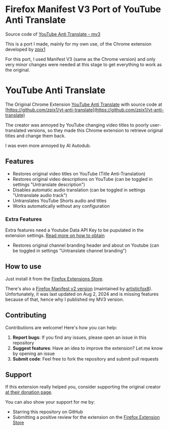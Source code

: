 # Firefox Manifest V3 Port of YouTube Anti Translate

Source code of [YouTube Anti Translate - mv3](https://addons.mozilla.org/firefox/addon/youtube-anti-translate-mv3/)

This is a port I made, mainly for my own use, of the Chrome extension developed by [zpix1](https://github.com/zpix1)

For this port, I used Manifest V3 (same as the Chrome version) and only very minor changes were needed at this stage to get everything to work as the original.

# YouTube Anti Translate

The Original Chrome Extension [YouTube Anti Translate](https://chrome.google.com/webstore/detail/yt-anti-translate/ndpmhjnlfkgfalaieeneneenijondgag) with source code at [https://github.com/zpix1/yt-anti-translate](https://github.com/zpix1/yt-anti-translate)

The creator was annoyed by YouTube changing video titles to poorly user-translated versions, so they made this Chrome extension to retrieve original titles and change them back.

I was even more annoyed by AI Autodub.

## Features

- Restores original video titles on YouTube (Title Anti-Translation)
- Restores original video descriptions on YouTube (can be toggled in settings "Untranslate description")
- Disables automatic audio translation (can be toggled in settings "Untranslate audio track")
- Untranslates YouTube Shorts audio and titles
- Works automatically without any configuration

### Extra Features

Extra features need a Youtube Data API Key to be pupulated in the extension settings. [Read more on how to obtain](https://github.com/namakeingo/yt-anti-translate-firefox/blob/main/YOUTUBE_DATA_API_KEY.md)

- Restores original channel branding header and about on Youtube (can be toggled in settings "Untranslate channel branding")

## How to use

Just install it from the [Firefox Extensions Store](https://addons.mozilla.org/firefox/addon/youtube-anti-translate-mv3/).

There's also a [Firefox Manifest v2 version](https://addons.mozilla.org/firefox/addon/youtube-anti-translate/) (maintained by [artisticfox8](https://github.com/artisticfox8/)). Unfortunately, it was last updated on Aug 2, 2024 and is missing features because of that, hence why I published my MV3 version.

## Contributing

Contributions are welcome! Here's how you can help:

1. **Report bugs**: If you find any issues, please open an issue in this repository
2. **Suggest features**: Have an idea to improve the extension? Let me know by opening an issue
3. **Submit code**: Feel free to fork the repository and submit pull requests

## Support

If this extension really helped you, consider supporting the original creator [at their donation page](https://zpix1.github.io/donate/).

You can also show your support for me by:

- Starring this repository on GitHub
- Submitting a positive review for the extension on the [Firefox Extension Store](https://addons.mozilla.org/firefox/addon/youtube-anti-translate-mv3/)
